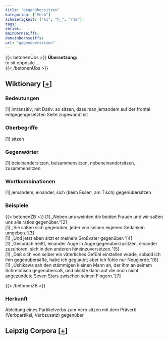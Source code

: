 ```yaml
---
title: "gegenübersitzen"
kategorien: ["Verb"]
schwierigkeit: ["k1", "h_", "r18"]
tags:
series:
mainDornseiffs:
domainDornseiffs:
url: "gegenübersitzen"
---
```


{{< betonenÜbs >}}
**Übersetzung:**  
to sit opposite ...  
{{< /betonenÜbs >}}

## Wiktionary [[+](https://de.wiktionary.org/wiki/gegenübersitzen)]

### Bedeutungen
[1] intransitiv; mit Dativ: so sitzen, dass man jemandem auf der frontal entgegengesetzten Seite zugewandt ist  

### Oberbegriffe
[1] sitzen  

### Gegenwörter
[1] beieinandersitzen, beisammensitzen, nebeneinandersitzen, zusammensitzen  

### Wortkombinationen
[1] jemandem, einander, sich (beim Essen, am Tisch) gegenübersitzen  

### Beispiele
{{< betonenZB >}}
[1] „Neben uns weinten die beiden Frauen und wir saßen uns alle ratlos gegenüber.“[2]  
[1] „Sie saßen sich gegenüber, jeder von seinen eigenen Gedanken umgeben.“[3]  
[1] „Und jetzt eben sitzt er meinem Großvater gegenüber.“[4]  
[1] „Gespräch heißt, einander Auge in Auge gegenüberzusitzen, einander zuzuhören, sich in den anderen hineinzuversetzen.“[5]  
[1] „Daß sich von selber ein väterliches Gefühl einstellen würde, sobald ich ihm gegenübersäße, habe ich geglaubt; aber ich fühle nur Neugierde.“[6]  
[1] „Ushikawa sah den stämmigen kleinen Mann an, der ihm an seinem Schreibtisch gegenübersaß, und blickte dann auf die noch nicht angezündete Seven Stars zwischen seinen Fingern.“[7]  

{{< /betonenZB >}}
### Herkunft
Ableitung eines Partikelverbs zum Verb sitzen mit dem Präverb (Verbpartikel, Verbzusatz) gegenüber  


## Leipzig Corpora [[+](https://corpora.uni-leipzig.de/en/res?word=gegenübersitzen&corpusId=deu_newscrawl-public_2018)]

